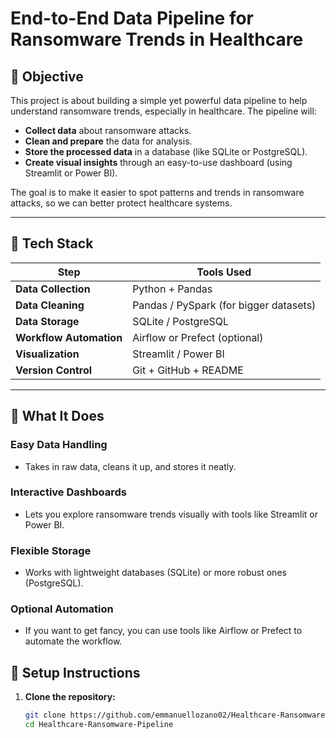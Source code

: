# End-to-End Data Pipeline for Ransomware Trends in Healthcare

## 💚 Objective
This project is about building a simple yet powerful data pipeline to help understand ransomware trends, especially in healthcare. The pipeline will:

- **Collect data** about ransomware attacks.
- **Clean and prepare** the data for analysis.
- **Store the processed data** in a database (like SQLite or PostgreSQL).
- **Create visual insights** through an easy-to-use dashboard (using Streamlit or Power BI).

The goal is to make it easier to spot patterns and trends in ransomware attacks, so we can better protect healthcare systems.

---

## 💚 Tech Stack

| **Step**               | **Tools Used**                     |
|-------------------------|------------------------------------|
| **Data Collection**     | Python + Pandas                   |
| **Data Cleaning**       | Pandas / PySpark (for bigger datasets) |
| **Data Storage**        | SQLite / PostgreSQL               |
| **Workflow Automation** | Airflow or Prefect (optional)      |
| **Visualization**       | Streamlit / Power BI              |
| **Version Control**     | Git + GitHub + README             |

---

## 💚 What It Does

### Easy Data Handling
- Takes in raw data, cleans it up, and stores it neatly.

### Interactive Dashboards
- Lets you explore ransomware trends visually with tools like Streamlit or Power BI.

### Flexible Storage
- Works with lightweight databases (SQLite) or more robust ones (PostgreSQL).

### Optional Automation
- If you want to get fancy, you can use tools like Airflow or Prefect to automate the workflow.

## 💚 Setup Instructions

1. **Clone the repository:**
   ```bash
   git clone https://github.com/emmanuellozano02/Healthcare-Ransomware-Pipeline.git
   cd Healthcare-Ransomware-Pipeline

